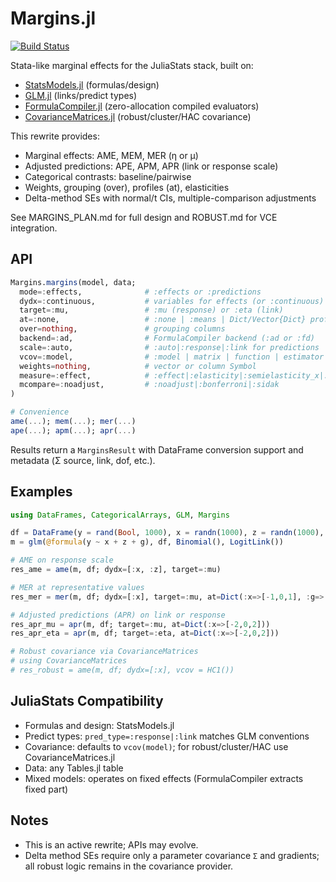 # Margins.jl

[![Build Status](https://github.com/emfeltham/Margins.jl/workflows/CI/badge.svg)](https://github.com/emfeltham/Margins.jl/actions)

Stata-like marginal effects for the JuliaStats stack, built on:
- [StatsModels.jl](https://github.com/JuliaStats/StatsModels.jl) (formulas/design)
- [GLM.jl](https://github.com/JuliaStats/GLM.jl) (links/predict types)
- [FormulaCompiler.jl](https://github.com/emfeltham/FormulaCompiler.jl) (zero-allocation compiled evaluators)
- [CovarianceMatrices.jl](https://github.com/gragusa/CovarianceMatrices.jl) (robust/cluster/HAC covariance)

This rewrite provides:
- Marginal effects: AME, MEM, MER (η or μ)
- Adjusted predictions: APE, APM, APR (link or response scale)
- Categorical contrasts: baseline/pairwise
- Weights, grouping (over), profiles (at), elasticities
- Delta-method SEs with normal/t CIs, multiple-comparison adjustments

See MARGINS_PLAN.md for full design and ROBUST.md for VCE integration.

## API

```julia
Margins.margins(model, data; 
  mode=:effects,              # :effects or :predictions
  dydx=:continuous,           # variables for effects (or :continuous)
  target=:mu,                 # :mu (response) or :eta (link)
  at=:none,                   # :none | :means | Dict/Vector{Dict} profiles
  over=nothing,               # grouping columns
  backend=:ad,                # FormulaCompiler backend (:ad or :fd)
  scale=:auto,                # :auto|:response|:link for predictions
  vcov=:model,                # :model | matrix | function | estimator (CovarianceMatrices)
  weights=nothing,            # vector or column Symbol
  measure=:effect,            # :effect|:elasticity|:semielasticity_x|:semielasticity_y
  mcompare=:noadjust,         # :noadjust|:bonferroni|:sidak
)

# Convenience
ame(...); mem(...); mer(...)
ape(...); apm(...); apr(...)
```

Results return a `MarginsResult` with DataFrame conversion support and metadata (Σ source, link, dof, etc.).

## Examples

```julia
using DataFrames, CategoricalArrays, GLM, Margins

df = DataFrame(y = rand(Bool, 1000), x = randn(1000), z = randn(1000), g = categorical(rand(["A","B"], 1000)))
m = glm(@formula(y ~ x + z + g), df, Binomial(), LogitLink())

# AME on response scale
res_ame = ame(m, df; dydx=[:x, :z], target=:mu)

# MER at representative values
res_mer = mer(m, df; dydx=[:x], target=:mu, at=Dict(:x=>[-1,0,1], :g=>["A","B"]))

# Adjusted predictions (APR) on link or response
res_apr_mu = apr(m, df; target=:mu, at=Dict(:x=>[-2,0,2]))
res_apr_eta = apr(m, df; target=:eta, at=Dict(:x=>[-2,0,2]))

# Robust covariance via CovarianceMatrices
# using CovarianceMatrices
# res_robust = ame(m, df; dydx=[:x], vcov = HC1())
```

## JuliaStats Compatibility

- Formulas and design: StatsModels.jl
- Predict types: `pred_type=:response|:link` matches GLM conventions
- Covariance: defaults to `vcov(model)`; for robust/cluster/HAC use CovarianceMatrices.jl 
- Data: any Tables.jl table
- Mixed models: operates on fixed effects (FormulaCompiler extracts fixed part)

## Notes

- This is an active rewrite; APIs may evolve.
- Delta method SEs require only a parameter covariance `Σ` and gradients; all robust logic remains in the covariance provider.
